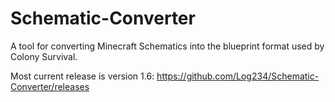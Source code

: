 # Schematic-Converter

A tool for converting Minecraft Schematics into the blueprint format used by Colony Survival.

Most current release is version 1.6: https://github.com/Log234/Schematic-Converter/releases
